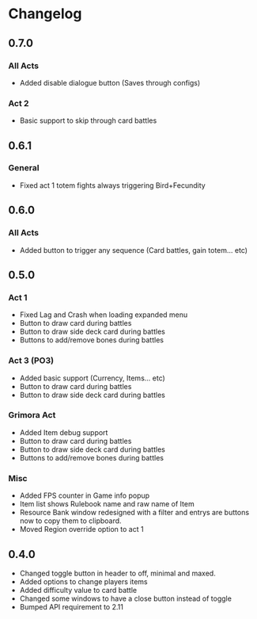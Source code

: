 # Changelog

## 0.7.0

### All Acts
- Added disable dialogue button (Saves through configs)

### Act 2
- Basic support to skip through card battles


## 0.6.1

### General
- Fixed act 1 totem fights always triggering Bird+Fecundity


## 0.6.0

### All Acts
- Added button to trigger any sequence (Card battles, gain totem... etc)


## 0.5.0

### Act 1
- Fixed Lag and Crash when loading expanded menu
- Button to draw card during battles
- Button to draw side deck card during battles
- Buttons to add/remove bones during battles

### Act 3 (PO3)
- Added basic support (Currency, Items... etc)
- Button to draw card during battles
- Button to draw side deck card during battles

### Grimora Act
- Added Item debug support
- Button to draw card during battles
- Button to draw side deck card during battles
- Buttons to add/remove bones during battles

### Misc
- Added FPS counter in Game info popup
- Item list shows Rulebook name and raw name of Item
- Resource Bank window redesigned with a filter and entrys are buttons now to copy them to clipboard.
- Moved Region override option to act 1


## 0.4.0
- Changed toggle button in header to off, minimal and maxed.
- Added options to change players items
- Added difficulty value to card battle
- Changed some windows to have a close button instead of toggle
- Bumped API requirement to 2.11